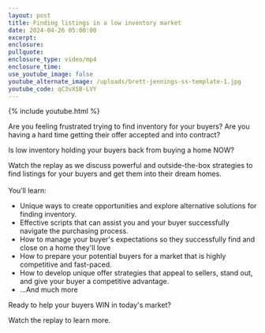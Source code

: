 ```yaml
---
layout: post
title: Finding listings in a low inventory market
date: 2024-04-26 05:00:00
excerpt:
enclosure:
pullquote:
enclosure_type: video/mp4
enclosure_time:
use_youtube_image: false
youtube_alternate_image: /uploads/brett-jennings-ss-template-1.jpg
youtube_code: qC3vXSB-LVY
---
```

{% include youtube.html %}

Are you feeling frustrated trying to find inventory for your buyers? Are you having a hard time getting their offer accepted and into contract?

Is low inventory holding your buyers back from buying a home NOW?

Watch the replay as we discuss powerful and outside-the-box strategies to find listings for your buyers and get them into their dream homes.<br><br>You’ll learn:

* Unique ways to create opportunities and explore alternative solutions for finding inventory.
* Effective scripts that can assist you and your buyer successfully navigate the purchasing process.
* How to manage your buyer's expectations so they successfully find and close on a home they'll love
* How to prepare your potential buyers for a market that is highly competitive and fast-paced.
* How to develop unique offer strategies that appeal to sellers, stand out, and give your buyer a competitive advantage.
* …And much more

Ready to help your buyers WIN in today's market?

Watch the replay to learn more.